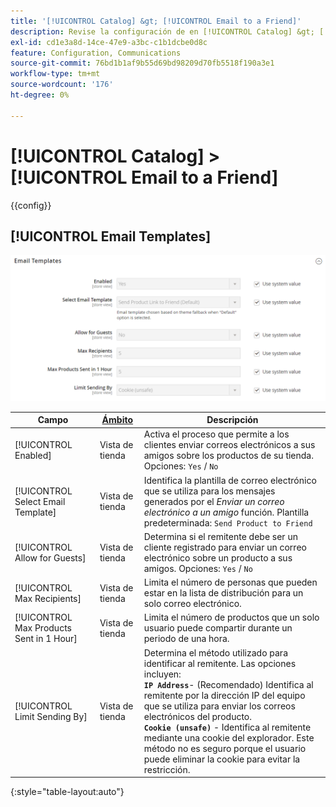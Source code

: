 ```yaml
---
title: '[!UICONTROL Catalog] &gt; [!UICONTROL Email to a Friend]'
description: Revise la configuración de en [!UICONTROL Catalog] &gt; [!UICONTROL Email to a Friend] de la administración de Commerce.
exl-id: cd1e3a8d-14ce-47e9-a3bc-c1b1dcbe0d8c
feature: Configuration, Communications
source-git-commit: 76bd1b1af9b55d69bd98209d70fb5518f190a3e1
workflow-type: tm+mt
source-wordcount: '176'
ht-degree: 0%

---
```


# [!UICONTROL Catalog] > [!UICONTROL Email to a Friend]

{{config}}

## [!UICONTROL Email Templates]

![Plantillas de correo electrónico](./assets/email-to-a-friend-email-templates.png)<!-- zoom -->

<!-- [Email Templates](https://docs.magento.com/user-guide/marketing/email-template-configuration.html) -->

| Campo | [Ámbito](../../getting-started/websites-stores-views.md#scope-settings) | Descripción |
|--- |--- |--- |
| [!UICONTROL Enabled] | Vista de tienda | Activa el proceso que permite a los clientes enviar correos electrónicos a sus amigos sobre los productos de su tienda. Opciones: `Yes` / `No` |
| [!UICONTROL Select Email Template] | Vista de tienda | Identifica la plantilla de correo electrónico que se utiliza para los mensajes generados por el _Enviar un correo electrónico a un amigo_ función. Plantilla predeterminada: `Send Product to Friend` |
| [!UICONTROL Allow for Guests] | Vista de tienda | Determina si el remitente debe ser un cliente registrado para enviar un correo electrónico sobre un producto a sus amigos. Opciones: `Yes` / `No` |
| [!UICONTROL Max Recipients] | Vista de tienda | Limita el número de personas que pueden estar en la lista de distribución para un solo correo electrónico. |
| [!UICONTROL Max Products Sent in 1  Hour] | Vista de tienda | Limita el número de productos que un solo usuario puede compartir durante un periodo de una hora. |
| [!UICONTROL Limit Sending By] | Vista de tienda | Determina el método utilizado para identificar al remitente. Las opciones incluyen: <br/>**`IP Address`**- (Recomendado) Identifica al remitente por la dirección IP del equipo que se utiliza para enviar los correos electrónicos del producto.<br/>**`Cookie (unsafe)`** - Identifica al remitente mediante una cookie del explorador. Este método no es seguro porque el usuario puede eliminar la cookie para evitar la restricción. |

{:style=&quot;table-layout:auto&quot;}
